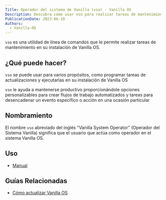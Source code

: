 ```yaml
---
Title: Operador del sistema de Vanilla (vso) - Vanilla OS
Description: Descubra cómo usar vso para realizar tareas de mantenimiento en Vanilla OS.
PublicationDate: 2023-06-10
Authors: 
  - Vanilla-OS
---
```


`vso` es una utilidad de línea de comandos que le permite realizar tareas de mantenimiento en su
instalación de Vanilla OS.

## ¿Qué puede hacer?

`vso` se puede usar para varios propósitos, como programar tareas de actualizaciones y ejecutarlas en su instalación de Vanilla OS

`vso` le ayuda a mantenerse productivo proporcionándole opciones personalizables para crear flujos de trabajo automatizados y tareas para desencadenar un evento específico o acción en una ocasión particular

## Nombramiento

El nombre `vso` abreviado del inglés "Vanilla System Operator" (Operador del Sistema Vanilla) significa que el usuario que actúa como operador en el sistema Vanilla OS.

## Uso

- [Manual](/docs/vso/manpage)

## Guías Relacionadas

- [Cómo actualizar Vanilla OS](https://handbook.vanillaos.org/2022/12/10/updates.html)
